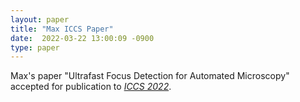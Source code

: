 ```yaml
---
layout: paper
title: "Max ICCS Paper"
date:  2022-03-22 13:00:09 -0900
type: paper
---
```

Max's paper "Ultrafast Focus Detection for Automated Microscopy" accepted for publication to [*ICCS 2022*](https://www.iccs-meeting.org/iccs2022/).
